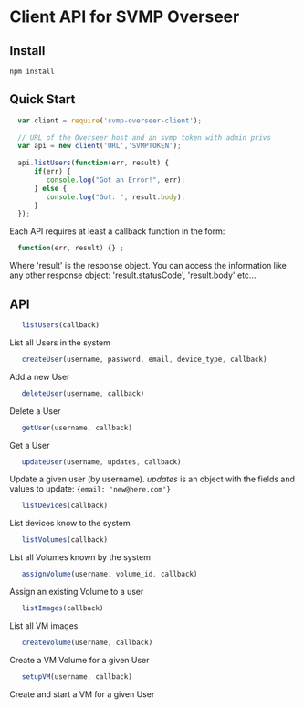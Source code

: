 # Client API for SVMP Overseer

## Install
 
```npm install```

## Quick Start

```javascript
  var client = require('svmp-overseer-client');
  
  // URL of the Overseer host and an svmp token with admin privs
  var api = new client('URL','SVMPTOKEN');
  
  api.listUsers(function(err, result) {
      if(err) {
         console.log("Got an Error!", err);
      } else {
         console.log("Got: ", result.body);
      }
  });
```

Each API requires at least a callback function in the form:

```javascript
  function(err, result) {} ;
```

Where 'result' is the response object.  You can access the information like any other response object:
'result.statusCode', 'result.body' etc...

## API

```javascript
   listUsers(callback)
```

List all Users in the system

```javascript
   createUser(username, password, email, device_type, callback)
```

Add a new User

```javascript
   deleteUser(username, callback)
```

Delete a User

```javascript 
   getUser(username, callback)
```

Get a User

```javascript 
   updateUser(username, updates, callback)
```

Update a given user (by username). *updates* is an object with the fields and values to update: 
`{email: 'new@here.com'}`


```javascript
   listDevices(callback)
```

List devices know to the system


```javascript
   listVolumes(callback)
```

List all Volumes known by the system


```javascript
   assignVolume(username, volume_id, callback)
```

Assign an existing Volume to a user


```javascript 
   listImages(callback)
```

List all VM images


```javascript
   createVolume(username, callback)
```

Create a VM Volume for a given User


```javascript
   setupVM(username, callback)
```

Create and start a VM for a given User













